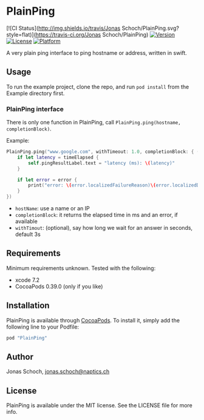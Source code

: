 # PlainPing

[![CI Status](http://img.shields.io/travis/Jonas Schoch/PlainPing.svg?style=flat)](https://travis-ci.org/Jonas Schoch/PlainPing)
[![Version](https://img.shields.io/cocoapods/v/PlainPing.svg?style=flat)](http://cocoapods.org/pods/PlainPing)
[![License](https://img.shields.io/cocoapods/l/PlainPing.svg?style=flat)](http://cocoapods.org/pods/PlainPing)
[![Platform](https://img.shields.io/cocoapods/p/PlainPing.svg?style=flat)](http://cocoapods.org/pods/PlainPing)

A very plain ping interface to ping hostname or address, written in swift.

## Usage

To run the example project, clone the repo, and run `pod install` from the Example directory first.

### PlainPing interface

There is only one function in PlainPing, call `PlainPing.ping(hostname, completionBlock)`.

Example:
```swift
PlainPing.ping("www.google.com", withTimeout: 1.0, completionBlock: { (timeElapsed:Double?, error:NSError?) in
    if let latency = timeElapsed {
        self.pingResultLabel.text = "latency (ms): \(latency)"
    }

    if let error = error {
        print("error: \(error.localizedFailureReason)\(error.localizedDescription)")
    }
})
```
* `hostName`: use a name or an IP
* `completionBlock`: it returns the elapsed time in ms and an error, if available
* `withTimout`: (optional), say how long we wait for an answer in seconds, default 3s


## Requirements

Minimum requirements unknown. Tested with the following:
* xcode 7.2
* CocoaPods 0.39.0 (only if you like)

## Installation

PlainPing is available through [CocoaPods](http://cocoapods.org). To install
it, simply add the following line to your Podfile:

```ruby
pod "PlainPing"
```



## Author

Jonas Schoch, jonas.schoch@naptics.ch

## License

PlainPing is available under the MIT license. See the LICENSE file for more info.
